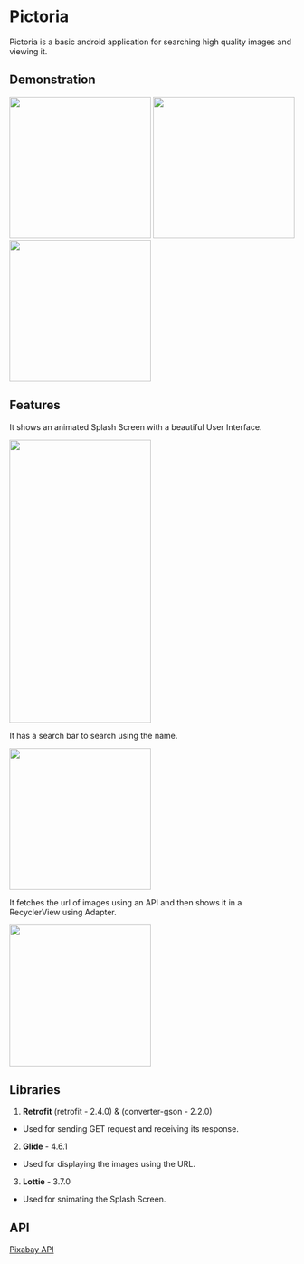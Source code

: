 # Pictoria
Pictoria is a basic android application for searching high quality images and viewing it.

## Demonstration

<img src="AndroidLibrary/Pictoria/readme_assets/1.gif" width="250"/> <img src="AndroidLibrary/Pictoria/readme_assets/2.gif" width="250"/> <img src="AndroidLibrary/Pictoria/readme_assets/3.gif" width="250"/>

## Features

It shows an animated Splash Screen with a beautiful User Interface.

<img src="/readme_assets/splashscreen.png" width="250" height="500">

It has a search bar to search using the name.

<img src="/readme_assets/search.png" width="250">

It fetches the url of images using an API and then shows it in a RecyclerView using Adapter.

<img src="/readme_assets/view.png" width="250">

## Libraries

1. **Retrofit**  (retrofit - 2.4.0) & (converter-gson - 2.2.0)
- Used for sending GET request and receiving its response.

2. **Glide** - 4.6.1
- Used for displaying the images using the URL.

3. **Lottie** - 3.7.0
- Used for snimating the Splash Screen.

## API

[Pixabay API](https://pixabay.com/service/about/api/)
